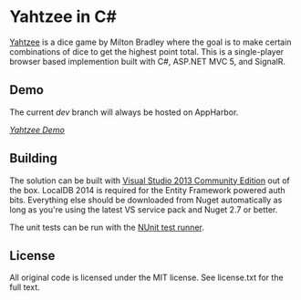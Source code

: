 ﻿Yahtzee in C#
===================

[Yahtzee](http://en.wikipedia.org/wiki/Yahtzee) is a dice game by Milton Bradley
where the goal is to make certain combinations of dice to get the highest point total.
This is a single-player browser based implemention built with C#, ASP.NET MVC 5, and SignalR.

Demo
----

The current _dev_ branch will always be hosted on AppHarbor.

*[Yahtzee Demo](http://yahtzee.apphb.com)*

Building
--------
The solution can be built with [Visual Studio 2013 Community Edition](http://www.visualstudio.com/en-us/products/visual-studio-community-vs.aspx) out of the box.
LocalDB 2014 is required for the Entity Framework powered auth bits. Everything else should be downloaded from Nuget automatically as long as you're using
the latest VS service pack and Nuget 2.7 or better.

The unit tests can be run with the [NUnit test runner](http://www.nunit.org/index.php?p=nunit-gui&r=2.4).
 
License
-------
All original code is licensed under the MIT license. See license.txt for the full text.